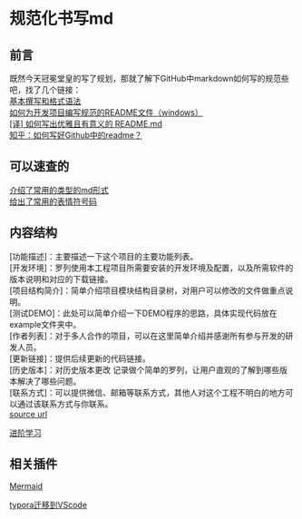 # 规范化书写md
## 前言
既然今天冠冕堂皇的写了规划，那就了解下GitHub中markdown如何写的规范些吧，找了几个链接：  
[基本撰写和格式语法](https://docs.github.com/zh/get-started/writing-on-github/getting-started-with-writing-and-formatting-on-github/basic-writing-and-formatting-syntax)  
[如何为开发项目编写规范的README文件（windows）](https://www.cnblogs.com/wj-1314/p/8547763.html)  
[[译] 如何写出优雅且有意义的 README.md](https://juejin.cn/post/6844904057191170055)  
[知乎：如何写好Github中的readme？](https://www.zhihu.com/question/29100816)  
## 可以速查的
[介绍了常用的类型的md形式](https://github.com/guodongxiaren/README)  
[给出了常用的表情符号码](https://github.com/guodongxiaren/README/blob/master/emoji.md)  

## 内容结构
[功能描述]：主要描述一下这个项目的主要功能列表。  
[开发环境]：罗列使用本工程项目所需要安装的开发环境及配置，以及所需软件的版本说明和对应的下载链接。  
[项目结构简介]：简单介绍项目模块结构目录树，对用户可以修改的文件做重点说明。  
[测试DEMO]：此处可以简单介绍一下DEMO程序的思路，具体实现代码放在example文件夹中。  
[作者列表]：对于多人合作的项目，可以在这里简单介绍并感谢所有参与开发的研发人员。  
[更新链接]：提供后续更新的代码链接。  
[历史版本]：对历史版本更改 记录做个简单的罗列，让用户直观的了解到哪些版本解决了哪些问题。  
[联系方式]：可以提供微信、邮箱等联系方式，其他人对这个工程不明白的地方可以通过该联系方式与你联系。  
[source url](https://www.jianshu.com/p/b535abbfb792)

[进阶学习](https://www.jianshu.com/p/0b257de21eb5)

## 相关插件

[Mermaid](https://zhuanlan.zhihu.com/p/355997933)

[typora迁移到VScode](https://zhuanlan.zhihu.com/p/442554652)
